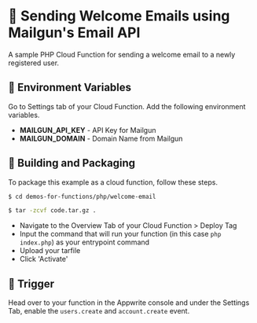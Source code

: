 # 📧 Sending Welcome Emails using Mailgun's Email API

A sample PHP Cloud Function for sending a welcome email to a newly registered user.

## 📝 Environment Variables

Go to Settings tab of your Cloud Function. Add the following environment variables.

- **MAILGUN_API_KEY** - API Key for Mailgun
- **MAILGUN_DOMAIN** - Domain Name from Mailgun

## 🚀 Building and Packaging

To package this example as a cloud function, follow these steps.

```bash
$ cd demos-for-functions/php/welcome-email

$ tar -zcvf code.tar.gz .
```

- Navigate to the Overview Tab of your Cloud Function > Deploy Tag
- Input the command that will run your function (in this case `php index.php`) as your entrypoint command
- Upload your tarfile
- Click 'Activate'

## 🎯 Trigger

Head over to your function in the Appwrite console and under the Settings Tab, enable the `users.create` and `account.create` event.
